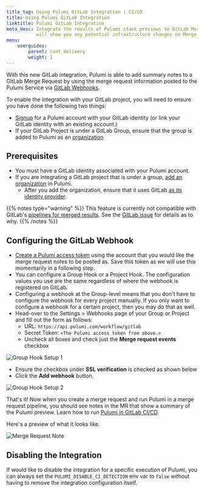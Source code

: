 ```yaml
---
title_tag: Using Pulumi GitLab Integration | CI/CD
title: Using Pulumi GitLab Integration
linktitle: Pulumi GitLab Integration
meta_desc: Integrate the results of Pulumi stack previews to GitLab Merge Requests. It
           will show you any potential infrastructure changes on Merge Requests.
menu:
    userguides:
        parent: cont_delivery
        weight: 1
---
```


With this new GitLab integration, Pulumi is able to add summary notes to a GitLab Merge Request by using the merge request information
posted to the Pulumi Service via [GitLab Webhooks](https://docs.gitlab.com/ee/user/project/integrations/webhooks.html#merge-request-events).

To enable the integration with your GitLab project, you will need to ensure you have done the following two things:

* [Signup](https://app.pulumi.com/signup) for a Pulumi account with your GitLab identity (or link your GitLab identity with an existing account.)
* If your GitLab Project is under a GitLab Group, ensure that the group is added to Pulumi as an [organization](https://app.pulumi.com/site/trial)

## Prerequisites

* You must have a GitLab identity associated with your Pulumi account.
* If you are integrating a GitLab project that is under a group, [add an organization](/docs/intro/pulumi-service/organizations#creating-an-organization)
  in Pulumi.
  * After you add the organization, ensure that it uses GitLab [as its identity provider](/docs/intro/pulumi-service/organizations#changing-identity-providers).

{{% notes type="warning" %}}
This feature is currently not compatible with GitLab's [pipelines for merged results](https://docs.gitlab.com/ee/ci/pipelines/pipelines_for_merged_results.html).
See the [GitLab issue](https://gitlab.com/gitlab-org/gitlab/-/issues/350086) for details as to why.
{{% /notes %}}

## Configuring the GitLab Webhook

* [Create a Pulumi access token](/docs/intro/pulumi-service/accounts#access-tokens) using the account that you would like the merge request notes to be posted as. Save this token as we will use this momentarily in a following step.
* You can configure a Group Hook or a Project Hook. The configuration values you use are the same regardless of where the webhook is registered on GitLab.
* Configuring a webhook at the Group-level means that you don't have to configure the webhook for every project manually.
If you only want to configure a webhook for a certain project, then you may do that as well.
* Head-over to the Settings > Webhooks page of your Group or Project and fill out the form as follows:
  * URL: `https://api.pulumi.com/workflow/gitlab`
  * Secret Token: `<The Pulumi access token from above.>`
  * Uncheck all boxes and check just the **Merge request events** checkbox

![Group Hook Setup 1](/images/docs/guides/continuous-delivery/gitlab-app/group_hook_1.png)

* Ensure the checkbox under **SSL verification** is checked as shown below
* Click the **Add webhook** button.

![Group Hook Setup 2](/images/docs/guides/continuous-delivery/gitlab-app/group_hook_2.png)

That's it! Now when you create a merge request and run Pulumi in a merge request pipeline, you should see notes in the MR that show a summary of the Pulumi preview. Learn how to run [Pulumi in GitLab CI/CD](https://www.pulumi.com/docs/guides/continuous-delivery/gitlab-ci/).

Here's a preview of what it looks like.

![Merge Request Note](/images/docs/guides/continuous-delivery/gitlab-app/merge_request_note.png)

## Disabling the Integration

If would like to disable the integration for a specific execution of Pulumi,
you can always set the `PULUMI_DISABLE_CI_DETECTION` env var to `false` without having to remove
the integration configuration itself.
